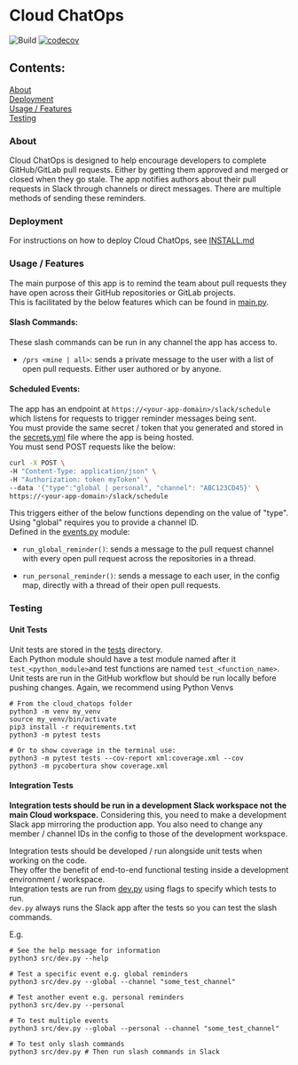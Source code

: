 # Cloud ChatOps
![Build](https://github.com/stfc/cloud-docker-images/actions/workflows/cloud_chatops.yaml/badge.svg)
[![codecov](https://codecov.io/gh/stfc/cloud-docker-images/graph/badge.svg?token=BZEBAE0TQD)](https://codecov.io/gh/stfc/cloud-docker-images)

## Contents:
[About](#about)<br>
[Deployment](#deployment)<br>
[Usage / Features](#usage--features)<br>
[Testing](#testing)<br>

### About

Cloud ChatOps is designed to help encourage developers to complete GitHub/GitLab pull requests.
Either by getting them approved and merged or closed when they go stale.
The app notifies authors about their pull requests in Slack through channels or direct messages.
There are multiple methods of sending these reminders.<br>

### Deployment

For instructions on how to deploy Cloud ChatOps, see [INSTALL.md](deployments/INSTALL.md)

### Usage / Features

The main purpose of this app is to remind the team about pull requests they have open across their GitHub repositories or GitLab projects.<br>
This is facilitated by the below features which can be found in [main.py](src/main.py).

#### Slash Commands:
These slash commands can be run in any channel the app has access to.<br>
 - `/prs <mine | all>`: sends a private message to the user with a list of open pull requests. Either user authored or by anyone.

#### Scheduled Events:
The app has an endpoint at `https://<your-app-domain>/slack/schedule` which listens for requests to trigger reminder messages being sent.<br>
You must provide the same secret / token that you generated and stored in the [secrets.yml](deployments/template_secrets.yml) file where the app is being hosted.<br>
You must send POST requests like the below:<br>
```bash
curl -X POST \
-H "Content-Type: application/json" \
-H "Authorization: token myToken" \
--data '{"type":"global | personal", "channel": "ABC123CD45}' \
https://<your-app-domain>/slack/schedule
```
This triggers either of the below functions depending on the value of "type". Using "global" requires you to provide a channel ID.<br>
Defined in the [events.py](src/events.py) module:<br>
- `run_global_reminder()`: sends a message to the pull request channel with every open pull request across the repositories in a thread.

- `run_personal_reminder()`: sends a message to each user, in the config map, directly with a thread of their open pull requests.

### Testing
#### Unit Tests

Unit tests are stored in the [tests](tests) directory.<br>
Each Python module should have a test module named after it `test_<python_module>`and test functions are named `test_<function_name>`.<br>
Unit tests are run in the GitHub workflow but should be run locally before pushing changes. Again, we recommend using Python Venvs<br>
```shell
# From the cloud_chatops folder
python3 -m venv my_venv
source my_venv/bin/activate
pip3 install -r requirements.txt
python3 -m pytest tests

# Or to show coverage in the terminal use:
python3 -m pytest tests --cov-report xml:coverage.xml --cov
python3 -m pycobertura show coverage.xml
```

#### Integration Tests

**Integration tests should be run in a development Slack workspace not the main Cloud workspace.**
Considering this, you need to make a development Slack app mirroring the production app.
You also need to change any member / channel IDs in the config to those of the development workspace.

Integration tests should be developed / run alongside unit tests when working on the code.<br>
They offer the benefit of end-to-end functional testing inside a development environment / workspace.<br> 
Integration tests are run from [dev.py](src/dev.py) using flags to specify which tests to run.<br>
`dev.py` always runs the Slack app after the tests so you can test the slash commands.<br>

E.g.
```shell
# See the help message for information
python3 src/dev.py --help

# Test a specific event e.g. global reminders
python3 src/dev.py --global --channel "some_test_channel"

# Test another event e.g. personal reminders
python3 src/dev.py --personal

# To test multiple events
python3 src/dev.py --global --personal --channel "some_test_channel"

# To test only slash commands
python3 src/dev.py # Then run slash commands in Slack
```
